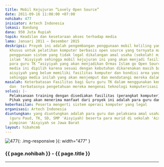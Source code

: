 ```yaml
---
title: Mobil Kejujuran “Lovely Open Source”
date: 2011-09-16 11:08:00 +07:00
nohibah: 477
inisiator: Artech Indonesia
lokasi: Bandung
dana: 950 Juta Rupiah
topik: Keadilan dan kesetaraan akses terhadap media
lama: Januari 2011 – Desember 2015
deskripsi: Proyek ini adalah pengembangan penggunaan mobil keliling yang didesign
  khusus untuk pelatihan komputer berbasis open source yang ternyata masih banyak
  penggunaan sistem yang tidak legal dikalangan amal usaha (sekolah) milik organisasi
  islam ‘Aisyiyah sehingga mobil kejujuran ini yang akan menjadi fasilitas pelatihan
  para guru TK “asiyiyah yang akan menjadikan Ormas Islam go Open Source. Penggunaan
  media ini dipilih karena sesuai dengan kebutuhan dikarenakan masih banyak amal usaha
  aisyiyah yang belum memiliki fasilitas komputer dan kondisi area yang cukup berjauhan
  sehingga media inilah yang akan menjemput dan mendatangi mereka dalam pelatihan
masalah: Keterbatasan Fasilitas bagi Guru guru TK dalam menggunakan kemajuan teknologi
  dan  terbatasnya pengetahuan mereka mengenai teknologi komputerisasi
solusi: |-
  Pelaksanaan training dengan disediakan fasilitas (perangkat komputer) dimana training dilaksanakan secara keliling
  Pihak yang akan menerima manfaat dari proyek ini adalah para guru dan pelaksana amal usaha ‘Aisyiyah (guru Paud, TK, SD, SMP ‘Aisyiyah) beserta para murid di sekolah ‘Aisyiyah dan anggota pimpinan ‘Aisyiyah se Jawa Barat
keberhasilan: Peserta mengerti sistem operasi komputer yang legal
organisasi: Artech Indonesia
diuntungkan: yang diuntungkan adalah para guru dan pelaksana amal usaha 'Aisyiyah
  (guru Paud, TK, SD, SMP 'Aisyiyah) beserta para murid di sekolah 'Aisyiyah dan anggota
  pimpinan 'Aisyiyah se Jawa Barat
layout: hibahcmb
---
```


![477](/static/img/hibahcmb/477.png){: .img-responsive }{: width="477" }

### {{ page.nohibah }} - {{ page.title }}

---
